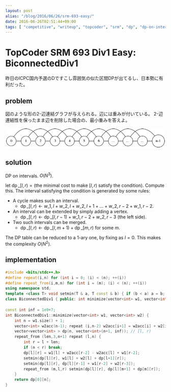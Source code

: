```yaml
---
layout: post
alias: "/blog/2016/06/26/srm-693-easy/"
date: 2016-06-26T02:51:44+09:00
tags: [ "competitive", "writeup", "topcoder", "srm", "dp", "dp-on-intervals" ]
---
```


# TopCoder SRM 693 Div1 Easy: BiconnectedDiv1

昨日のICPC国内予選のDですこし雰囲気の似た区間DPが出てるし、日本勢に有利だった。

## problem

図のような形の$2$-辺連結グラフが与えられる。辺には重みが付いている。
$2$-辺連結性を保ったまま辺を削除した場合の、最小重みを答えよ。

[![](/blog/2016/06/26/srm-693-easy/a.png)](/blog/2016/06/26/srm-693-easy/a.dot)

## solution

DP on intervals. $O(N^3)$.

let $\operatorname{dp}\_{[l,r)} = (\text{the minimal cost to make } [l,r) \text{ satisfy the condition})$. Compute this.
The interval satisfying the condition is generated by some rules:

-   A cycle makes such an interval.
    -   $\operatorname{dp}\_{[l,r)} \gets w\_{1,l} + w\_{2,l} + w\_{2,l+1} + \dots + w\_{2,r-2} +  w\_{1,r-2}$.
-   An interval can be extended by simply adding a vertex.
    -   $\operatorname{dp}\_{[l,r)} \gets \operatorname{dp}\_{[l,r-1)} + w\_{1,r-2} + w\_{2,r-3}$ (the left side).
-   Two such intervals can be merged.
    -   $\operatorname{dp}\_{[l,r)} \gets \operatorname{dp}\_{[l,m+1)} + \operatorname{dp}\_{[m,r)}$ for some $m$.

The DP table can be reduced to a $1$-ary one, by fixing as $l = 0$. This makes the complexity $O(N^2)$.

## implementation

``` c++
#include <bits/stdc++.h>
#define repeat(i,n) for (int i = 0; (i) < (n); ++(i))
#define repeat_from(i,m,n) for (int i = (m); (i) < (n); ++(i))
using namespace std;
template <class T> void setmin(T & a, T const & b) { if (b < a) a = b; }
class BiconnectedDiv1 { public: int minimize(vector<int> w1, vector<int> w2); };

const int inf = 1e9+7;
int BiconnectedDiv1::minimize(vector<int> w1, vector<int> w2) {
    int n = w1.size() + 1;
    vector<int> w2acc(n-1); repeat (i,n-2) w2acc[i+1] = w2acc[i] + w2[i];
    vector<vector<int> > dp(n, vector<int>(n+1, inf)); // [l, r)
    repeat_from (len,3,n+1) repeat (l,n) {
        int r = l + len;
        if (n < r) break;
        dp[l][r] = w1[l] + w2acc[r-2] - w2acc[l] + w1[r-2];
        setmin(dp[l][r], w1[l] + w2[l] + dp[l+1][r]);
        setmin(dp[l][r], dp[l][r-1] + w1[r-2] + w2[r-3]);
        repeat_from (m,l,r) setmin(dp[l][r], dp[l][m+1] + dp[m][r]);
    }
    return dp[0][n];
}
```
